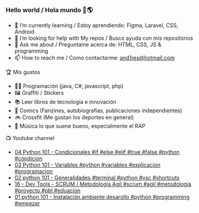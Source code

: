 ### Hello world / Hola mundo 👋🌎

<!--
**xaca/xaca** is a ✨ _special_ ✨ repository because its `README.md` (this file) appears on your GitHub profile.

Here are some ideas to get you started:
-->

- 🌱 I’m currently learning / Estoy aprendiendo: Figma, Laravel, CSS, Android
- 🤔 I’m looking for help with My repos / Busco ayuda con mis repositorios
- 💬 Ask me about / Preguntame acerca de: HTML, CSS, JS & programming 
- 📫 How to reach me / Como contactarme: and1res@hotmail.com

🏆 Mis gustos
- 👨‍💻 Programación (java, C#, javascript, php)
- 🖼️ Graffiti / Stickers
- 📚 Leer libros de tecnología e innovación
- 💢 Comics (Fanzines, autobiografías, publicaciones independientes)
- 🚲 Crossfit (Me gustan los deportes en general)
- 🎤 Música lo que suene bueno, especialmente el RAP
<!--
📝 Frases
- "I only smile in the dark, I only smile when it's complicated" Raybiez
- "De lo que ves créete la mitad de lo que no ves no te creas nada" Kase O
-->
📺 Youtube channel
<!-- BLOG-POST-LIST:START -->
- [04 Python 101 - Condicionales #if #else #elif #true #false #python #condicion](https://www.youtube.com/watch?v=_5va52FUjcg)
- [03 Python 101 -  Variables #python #variables #explicacion #programacion](https://www.youtube.com/watch?v=xeqH7iIylDQ)
- [02 python 101 - Generalidades #terminal #python #vsc #shortcuts](https://www.youtube.com/watch?v=6Gq6tzxRWeA)
- [16 - Dev Tools - SCRUM / Metodología Ágil #scrum #agil #metodologia #proyecto #pbl #eduacion](https://www.youtube.com/watch?v=3keqD1lQQ38)
- [01 python 101 - Instalación ambiente desarollo #python #programming #empezar](https://www.youtube.com/watch?v=4_dWAu4Nv6Y)
<!-- BLOG-POST-LIST:END -->
